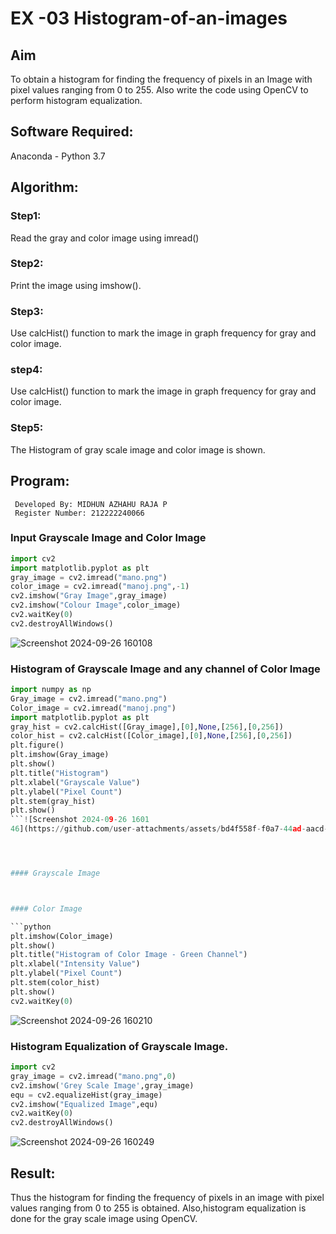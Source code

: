 # EX -03 Histogram-of-an-images
## Aim
To obtain a histogram for finding the frequency of pixels in an Image with pixel values ranging from 0 to 255. Also write the code using OpenCV to perform histogram equalization.

## Software Required:
Anaconda - Python 3.7

## Algorithm:
### Step1:
Read the gray and color image using imread()

### Step2:
Print the image using imshow().



### Step3:
Use calcHist() function to mark the image in graph frequency for gray and color image.

### step4:
Use calcHist() function to mark the image in graph frequency for gray and color image.

### Step5:
The Histogram of gray scale image and color image is shown.


## Program:
```
 Developed By: MIDHUN AZHAHU RAJA P
 Register Number: 212222240066
```
### Input Grayscale Image and Color Image

```python
import cv2
import matplotlib.pyplot as plt
gray_image = cv2.imread("mano.png")
color_image = cv2.imread("manoj.png",-1)
cv2.imshow("Gray Image",gray_image)
cv2.imshow("Colour Image",color_image)
cv2.waitKey(0)
cv2.destroyAllWindows()
```
![Screenshot 2024-09-26 160108](https://github.com/user-attachments/assets/70b0a374-734c-4d75-866f-f8087aaf2df0)


### Histogram of Grayscale Image and any channel of Color Image

```python
import numpy as np
Gray_image = cv2.imread("mano.png")
Color_image = cv2.imread("manoj.png")
import matplotlib.pyplot as plt
gray_hist = cv2.calcHist([Gray_image],[0],None,[256],[0,256])
color_hist = cv2.calcHist([Color_image],[0],None,[256],[0,256])
plt.figure()
plt.imshow(Gray_image)
plt.show()
plt.title("Histogram")
plt.xlabel("Grayscale Value")
plt.ylabel("Pixel Count")
plt.stem(gray_hist)
plt.show()
```![Screenshot 2024-09-26 1601
46](https://github.com/user-attachments/assets/bd4f558f-f0a7-44ad-aacd-7a0da6cc5f74)




#### Grayscale Image



#### Color Image

```python
plt.imshow(Color_image)
plt.show()
plt.title("Histogram of Color Image - Green Channel")
plt.xlabel("Intensity Value")
plt.ylabel("Pixel Count")
plt.stem(color_hist)
plt.show()
cv2.waitKey(0)
```

![Screenshot 2024-09-26 160210](https://github.com/user-attachments/assets/c5592897-faf1-4f06-8f3e-7e979b251fab)


### Histogram Equalization of Grayscale Image.

```python
import cv2
gray_image = cv2.imread("mano.png",0)
cv2.imshow('Grey Scale Image',gray_image)
equ = cv2.equalizeHist(gray_image)
cv2.imshow("Equalized Image",equ)
cv2.waitKey(0)
cv2.destroyAllWindows()
```

![Screenshot 2024-09-26 160249](https://github.com/user-attachments/assets/0dfaa036-266b-4ae7-b8bf-523a819f9177)


## Result: 
Thus the histogram for finding the frequency of pixels in an image with pixel values ranging from 0 to 255 is obtained. Also,histogram equalization is done for the gray scale image using OpenCV.
